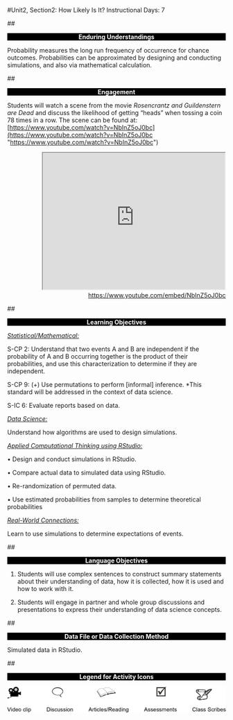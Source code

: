 #Unit2, Section2: How Likely Is It?
Instructional Days: 7

##<p style="background: black; color: white; text-align: center;">**Enduring Understandings**</p>
Probability measures the long run frequency of occurrence for chance outcomes. Probabilities can be
approximated by designing and conducting simulations, and also via mathematical calculation.

##<p style="background: black; color: white; text-align: center;">**Engagement**</p>
Students will watch a scene from the movie *Rosencrantz and Guildenstern are Dead* and discuss the
likelihood of getting “heads” when tossing a coin 78 times in a row. The scene can be found at:
[https://www.youtube.com/watch?v=NbInZ5oJ0bc](https://www.youtube.com/watch?v=NbInZ5oJ0bc "https://www.youtube.com/watch?v=NbInZ5oJ0bc")

  <div align="right"><iframe width="420" height="315"
  src="https://www.youtube.com/embed/NbInZ5oJ0bc" allowfullscreen>
  </iframe><br><a href="https://www.youtube.com/embed/NbInZ5oJ0bc">https://www.youtube.com/embed/NbInZ5oJ0bc</a></div>

##<p style="background: black; color: white; text-align: center;">**Learning Objectives**</p>
<ins>*Statistical/Mathematical:*</ins>

S-CP 2: Understand that two events A and B are independent if the probability of A and B occurring
together is the product of their probabilities, and use this characterization to determine if they are
independent.

S-CP 9: (+) Use permutations to perform [informal] inference.
\*This standard will be addressed in the context of data science.

S-IC 6: Evaluate reports based on data.

<ins>*Data Science:*</ins>

Understand how algorithms are used to design simulations.

<ins>*Applied Computational Thinking using RStudio:*</ins>

• Design and conduct simulations in RStudio.

• Compare actual data to simulated data using RStudio.

• Re-randomization of permuted data.

• Use estimated probabilities from samples to determine theoretical probabilities

<ins>*Real-World Connections:*</ins>

Learn to use simulations to determine expectations of events.

##<p style="background: black; color: white; text-align: center;">**Language Objectives**</p>
1. Students will use complex sentences to construct summary statements about their understanding of
data, how it is collected, how it is used and how to work with it.

2. Students will engage in partner and whole group discussions and presentations to express their
understanding of data science concepts.

##<p style="background: black; color: white; text-align: center;">**Data File or Data Collection Method**</p>
Simulated data in RStudio.

##<p style="background: black; color: white; text-align: center;">**Legend for Activity Icons**</p>
![legend](../img/legend.png)